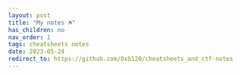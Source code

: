 ```yaml
---
layout: post
title: "My notes 🡵"
has_children: no
nav_order: 1
tags: cheatsheets notes
date: 2023-05-24
redirect_to: https://github.com/0xb120/cheatsheets_and_ctf-notes
---
```

